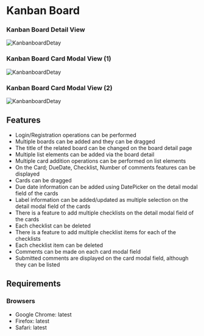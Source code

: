 # Kanban Board

### Kanban Board Detail View
![KanbanboardDetay](https://github.com/elfbrtc/KanbanBoard-AkBankPatikaBootcamp-BitirmeProjesi/blob/main/src/assets/BoardDetail2.PNG)

### Kanban Board Card Modal View (1)
![KanbanboardDetay](https://github.com/elfbrtc/KanbanBoard-AkBankPatikaBootcamp-BitirmeProjesi/blob/main/src/assets/Modall2.PNG)

### Kanban Board Card Modal View (2)
![KanbanboardDetay](https://github.com/elfbrtc/KanbanBoard-AkBankPatikaBootcamp-BitirmeProjesi/blob/main/src/assets/Modall1.PNG)

## Features

* Login/Registration operations can be performed
* Multiple boards can be added and they can be dragged
* The title of the related board can be changed on the board detail page
* Multiple list elements can be added via the board detail
* Multiple card addition operations can be performed on list elements
* On the Card; DueDate, Checklist, Number of comments features can be displayed
* Cards can be dragged
* Due date information can be added using DatePicker on the detail modal field of the cards
* Label information can be added/updated as multiple selection on the detail modal field of the cards
* There is a feature to add multiple checklists on the detail modal field of the cards
* Each checklist can be deleted
* There is a feature to add multiple checklist items for each of the checklists
* Each checklist item can be deleted
* Comments can be made on each card modal field
* Submitted comments are displayed on the card modal field, although they can be listed

## Requirements

### Browsers
* Google Chrome: latest
* Firefox: latest
* Safari: latest

